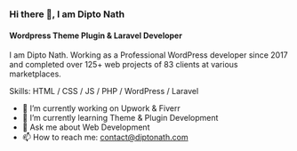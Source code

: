 ### Hi there 👋, I am Dipto Nath
#### Wordpress Theme Plugin & Laravel Developer 
I am Dipto Nath. Working as a Professional WordPress developer since 2017 and completed over 125+ web projects of 83 clients at various marketplaces.

Skills: HTML / CSS / JS / PHP / WordPress / Laravel

- 🔭 I’m currently working on Upwork & Fiverr 
- 🌱 I’m currently learning Theme & Plugin Development 
- 💬 Ask me about Web Development 
- 📫 How to reach me: contact@diptonath.com 

